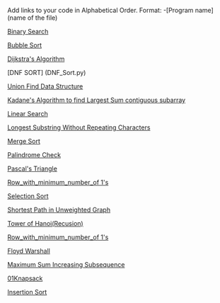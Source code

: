 Add links to your code in Alphabetical Order.
Format: -[Program name](name of the file)

[Binary Search](binarySearch.py)

[Bubble Sort](bubbleSort.py)

[Dijkstra's Algorithm](Dijkstra's.py)

[DNF SORT] (DNF_Sort.py)

[Union Find Data Structure](ufds.py)

[Kadane's Algorithm to find Largest Sum contiguous subarray](kadanes_algorithm_largest_sum_contiguous_subarray.py)

[Linear Search](LinearSearch.py) 

[Longest Substring Without Repeating Characters](lengthOfLongestSubstring.py)

[Merge Sort](MergeSort.py)

[Palindrome Check](palindrome_check.py)

[Pascal's Triangle](Pascles_Triangle.py)

[Row_with_minimum_number_of 1's](Row_with_minimum_number_of_1's.py)

[Selection Sort](selectionSort.py)

[Shortest Path in Unweighted Graph](shortest_path_unweighted.py)

[Tower of Hanoi(Recusion)](towerOfHanoi.py)

[Row_with_minimum_number_of 1's](Row_with_minimum_number_of_1's.py)

[Floyd Warshall](Floyd.py)

[Maximum Sum Increasing Subsequence](MaximumSumIncreasingSubsequence.py)

[01Knapsack](01Knapsack.py)

[Insertion Sort](Insertion_Sort.py)
